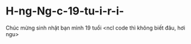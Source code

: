 # H-ng-Ng-c-19-tu-i-r-i-
Chúc mừng sinh nhật bạn mình 19 tuổi &lt;ncl code thì không biết đâu, hơi ngu>
